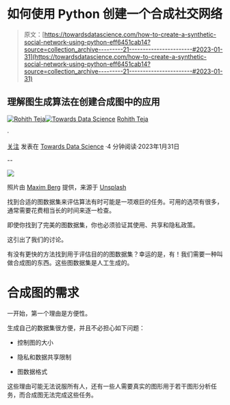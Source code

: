 # 如何使用 Python 创建一个合成社交网络

> 原文：[https://towardsdatascience.com/how-to-create-a-synthetic-social-network-using-python-eff6451cab14?source=collection_archive---------21-----------------------#2023-01-31](https://towardsdatascience.com/how-to-create-a-synthetic-social-network-using-python-eff6451cab14?source=collection_archive---------21-----------------------#2023-01-31)

## 理解图生成算法在创建合成图中的应用

[](https://medium.com/@rohithtejam?source=post_page-----eff6451cab14--------------------------------)[![Rohith Teja](../Images/3b83438350f3eb69309b9abf715d6ee7.png)](https://medium.com/@rohithtejam?source=post_page-----eff6451cab14--------------------------------)[](https://towardsdatascience.com/?source=post_page-----eff6451cab14--------------------------------)[![Towards Data Science](../Images/a6ff2676ffcc0c7aad8aaf1d79379785.png)](https://towardsdatascience.com/?source=post_page-----eff6451cab14--------------------------------) [Rohith Teja](https://medium.com/@rohithtejam?source=post_page-----eff6451cab14--------------------------------)

·

[关注](https://medium.com/m/signin?actionUrl=https%3A%2F%2Fmedium.com%2F_%2Fsubscribe%2Fuser%2Fd66134dd9f0d&operation=register&redirect=https%3A%2F%2Ftowardsdatascience.com%2Fhow-to-create-a-synthetic-social-network-using-python-eff6451cab14&user=Rohith+Teja&userId=d66134dd9f0d&source=post_page-d66134dd9f0d----eff6451cab14---------------------post_header-----------) 发表在 [Towards Data Science](https://towardsdatascience.com/?source=post_page-----eff6451cab14--------------------------------) ·4 分钟阅读·2023年1月31日[](https://medium.com/m/signin?actionUrl=https%3A%2F%2Fmedium.com%2F_%2Fvote%2Ftowards-data-science%2Feff6451cab14&operation=register&redirect=https%3A%2F%2Ftowardsdatascience.com%2Fhow-to-create-a-synthetic-social-network-using-python-eff6451cab14&user=Rohith+Teja&userId=d66134dd9f0d&source=-----eff6451cab14---------------------clap_footer-----------)

--

[](https://medium.com/m/signin?actionUrl=https%3A%2F%2Fmedium.com%2F_%2Fbookmark%2Fp%2Feff6451cab14&operation=register&redirect=https%3A%2F%2Ftowardsdatascience.com%2Fhow-to-create-a-synthetic-social-network-using-python-eff6451cab14&source=-----eff6451cab14---------------------bookmark_footer-----------)![](../Images/feb1f7238807a43cbd60f8c1921413a7.png)

照片由 [Maxim Berg](https://unsplash.com/@maxberg?utm_source=unsplash&utm_medium=referral&utm_content=creditCopyText) 提供，来源于 [Unsplash](https://unsplash.com/photos/kE8-rUKjtQU?utm_source=unsplash&utm_medium=referral&utm_content=creditCopyText)

找到合适的图数据集来评估算法有时可能是一项艰巨的任务。可用的选项有很多，通常需要花费相当长的时间来逐一检查。

即使你找到了完美的图数据集，你也必须验证其使用、共享和隐私政策。

这引出了我们的讨论。

有没有更快的方法找到用于评估目的的图数据集？幸运的是，有！我们需要一种叫做合成图的东西。这些图数据集是人工生成的。

# 合成图的需求

一开始，第一个理由是方便性。

生成自己的数据集很方便，并且不必担心如下问题：

+   控制图的大小

+   隐私和数据共享限制

+   图数据格式

这些理由可能无法说服所有人，还有一些人需要真实的图形用于若干图形分析任务，而合成图无法完成这些任务。
